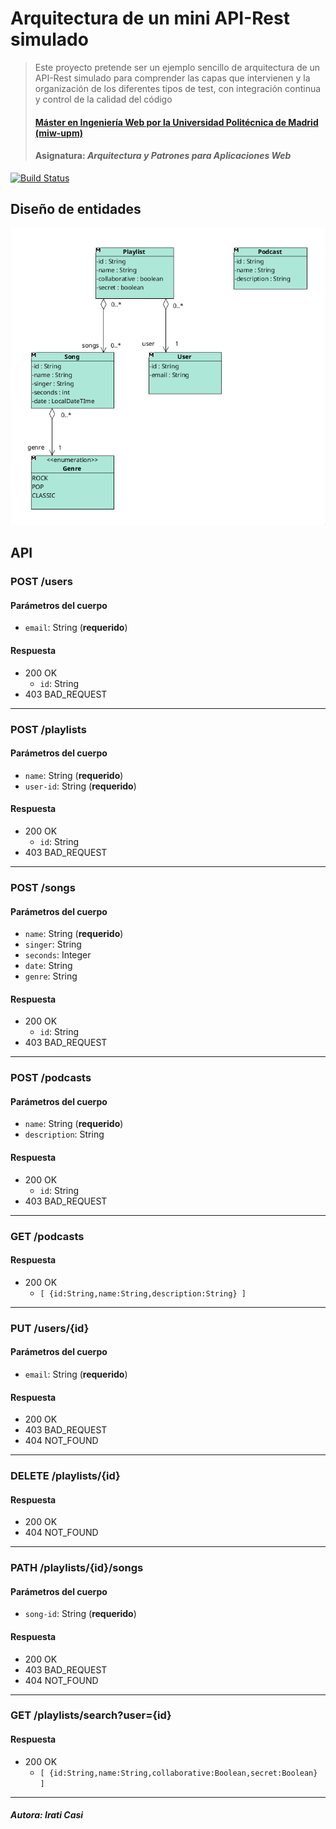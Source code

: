 # Arquitectura de un mini API-Rest simulado
> Este proyecto pretende ser un ejemplo sencillo de arquitectura de un API-Rest simulado para comprender las capas que intervienen y la organización de los diferentes tipos de test, con integración continua y control de la calidad del código
> #### [Máster en Ingeniería Web por la Universidad Politécnica de Madrid (miw-upm)](http://miw.etsisi.upm.es)
> #### Asignatura: *Arquitectura y Patrones para Aplicaciones Web*

[![Build Status](https://travis-ci.org/iraticasi/APAW-ECP2-iraticasi.svg?branch=develop)](https://travis-ci.org/iraticasi/APAW-ECP2-iraticasi)

## Diseño de entidades
![entities-class-diagram](/docs/entities-class-diagram.png)

## API
### POST /users
#### Parámetros del cuerpo
- `email`: String (**requerido**)
#### Respuesta
- 200 OK 
  - `id`: String
- 403 BAD_REQUEST
---
### POST /playlists
#### Parámetros del cuerpo
- `name`: String (**requerido**)
- `user-id`: String (**requerido**)
#### Respuesta
- 200 OK 
  - `id`: String
- 403 BAD_REQUEST
---
### POST /songs
#### Parámetros del cuerpo
- `name`: String (**requerido**)
- `singer`: String 
- `seconds`: Integer
- `date`: String
- `genre`: String
#### Respuesta
- 200 OK 
  - `id`: String
- 403 BAD_REQUEST
---
### POST /podcasts
#### Parámetros del cuerpo
- `name`: String (**requerido**)
- `description`: String 
#### Respuesta
- 200 OK 
  - `id`: String
- 403 BAD_REQUEST
---
### GET /podcasts
#### Respuesta
- 200 OK 
  - `[ {id:String,name:String,description:String} ]`
---
### PUT /users/{id}
#### Parámetros del cuerpo
- `email`: String (**requerido**)
#### Respuesta
- 200 OK 
- 403 BAD_REQUEST
- 404 NOT_FOUND
--- 
### DELETE /playlists/{id}
#### Respuesta
- 200 OK 
- 404 NOT_FOUND
---
### PATH /playlists/{id}/songs
#### Parámetros del cuerpo
- `song-id`: String (**requerido**)
#### Respuesta
- 200 OK 
- 403 BAD_REQUEST
- 404 NOT_FOUND
---
### GET /playlists/search?user={id}
#### Respuesta
- 200 OK 
  - `[ {id:String,name:String,collaborative:Boolean,secret:Boolean} ]`
---

##### Autora: Irati Casi
